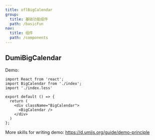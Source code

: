 ```yaml
---
title: oflBigCalendar
group:
  title: 基础功能组件
  path: /basicFun
nav:
  title: 组件
  path: /components
---
```


## DumiBigCalendar

Demo:

```tsx
import React from 'react';
import BigCalendar from './index';
import './index.less'

export default () => {
  return (
    <div className="BigCalendar">
      <BigCalendar />
    </div>
  )
};
```

More skills for writing demo: <https://d.umijs.org/guide/demo-principle>
